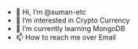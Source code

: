 - 👋 Hi, I’m @suman-etc
- 👀 I’m interested in Crypto Currency
- 🌱 I’m currently learning MongoDB
- 📫 How to reach me over Email

<!---
suman-etc/suman-etc is a ✨ special ✨ repository because its `README.md` (this file) appears on your GitHub profile.
You can click the Preview link to take a look at your changes.
--->
